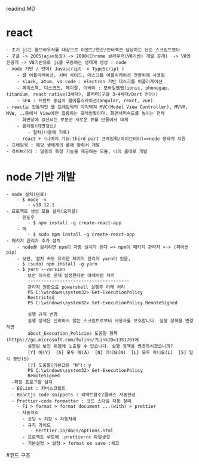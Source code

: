 readmd.MD

# react

    - 초기 js는 웹브라우저를 대상으로 이벤트/연산/인터렉션 담당하는 단순 스크립트였다
    - 구글 -> 2005(ajax등장) -> 2008(Chrome 브라우저(V8기반) 개발 공개)  -> V8엔진공개 -> V8기반으로 js를 구동하는 생태계 생성 : node
    - node 기반 / 언어( Javascript -> TypeScript )
        - 웹 어플리케이션, 서버 사이드, 데스크톱 어플리케이션 전방위에 사용됨
        - slack, atom, vs code : electron 기반 데스크톱 어플리케이션
        - 페이스북, 디스코드, 페이팔, 이베이 : 모바일웹앱(ionic, phonegap, titanium, react native(3세대), 플러터(구글 3~4세대/Dart 언어))
        - SPA : 프런트 중심의 웹어플리케이션(angular, react, vue)
    - react는 전통적인 웹 프레임웍의 아킥텍쳐 MVC(Model View Controller), MVVM, MVW, ..중에서 View에만 집중하는 프레임웍이다. 화면처리속도를 높이는 전략
        - 화면상에 갱신되는 부분만 새로운 뷰를 만들어서 대체
        - 랜더링(화면갱신)
            - 절차(나중에 기록)
        - react + (나머지 기능:third part 프레임웍/라이브러리)=>node 생태계 지원
    - 프레임웍 : 해당 생태계의 룰에 맞춰서 개발
    - 라이브러리 : 일종의 특정 기능을 제공하는 모듈, 나의 룰대로 개발

# node 기반 개발

    - node 설치(완료)
        - $ node -v
            - v18.12.1
    - 프로젝트 생성 모듈 설치(오피셜)
        - 윈도우
            - $ npm install -g create-react-app
        - 맥
            - $ sudo npm install -g create-react-app
    - 패키지 관리자 추가 설치
        - node를 설치하면 npm이 자동 설치가 된다 => npm이 패키지 관리자 <-> (파이썬 pip)
        - 보안, 설치 속도 유리한 패키지 관리자 yarn이 있음,
        - $ (sudo) npm install -g yarn
        - $ yarn --version
            보안 이슈로 문제 발생한다면 아래처럼 처리
            --------------------------------------
            관리자 권한으로 powershell 실행후 아래 처리
            PS C:\windows\system32> Get-ExecutionPolicy
            Restricted
            PS C:\windows\system32> Set-ExecutionPolicy RemoteSigned

            실행 규칙 변경
            실행 정책은 신뢰하지 않는 스크립트로부터 사용자를 보호합니다. 실행 정책을 변경하면
            about_Execution_Policies 도움말 항목(https://go.microsoft.com/fwlink/?LinkID=135170)에
            설명된 보안 위험에 노출될 수 있습니다. 실행 정책을 변경하시겠습니까?
            [Y] 예(Y)  [A] 모두 예(A)  [N] 아니요(N)  [L] 모두 아니요(L)  [S] 일시 중단(S)
            [?] 도움말(기본값은 "N"): y
            PS C:\windows\system32> Get-ExecutionPolicy
            RemoteSigned
      -확장 프로그램 설치
      - ESLint : 자바스크립트
      - Reactjs code snippets : 리액트함수/클래스 자동완성
      - Prettier-code formatter : 코드 스타일 자동 정리
        - F1 > format > format document ...(with) > prettier
        - 자동처리
          - 코딩 > 저장 > 자동처리
          - 규칙 가이드
             - Perttier.io/docs/options.html
          - 프로젝트 루트에 .prettierrc 파일생성
          - 기본설정 > 설정 > format on save :체크

#코드 구조
